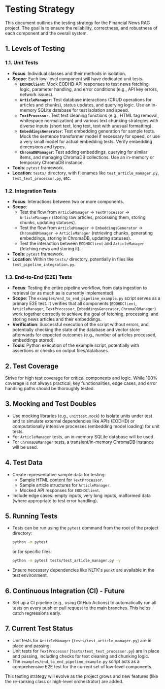 # Testing Strategy

This document outlines the testing strategy for the Financial News RAG project. The goal is to ensure the reliability, correctness, and robustness of each component and the overall system.

## 1. Levels of Testing

### 1.1. Unit Tests

*   **Focus**: Individual classes and their methods in isolation.
*   **Scope**: Each low-level component will have dedicated unit tests.
    *   **`EODHDClient`**: Mock EODHD API responses to test news fetching logic, parameter handling, and error conditions (e.g., API key errors, network issues).
    *   **`ArticleManager`**: Test database interactions (CRUD operations for articles and chunks), status updates, and querying logic. Use an in-memory SQLite database for test isolation and speed.
    *   **`TextProcessor`**: Test text cleaning functions (e.g., HTML tag removal, whitespace normalization) and various text chunking strategies with diverse inputs (short text, long text, text with unusual formatting).
    *   **`EmbeddingsGenerator`**: Test embedding generation for sample texts. Mock the sentence transformer model if necessary for speed, or use a very small model for actual embedding tests. Verify embedding dimensions and types.
    *   **`ChromaDBManager`**: Test adding embeddings, querying for similar items, and managing ChromaDB collections. Use an in-memory or temporary ChromaDB instance.
*   **Tools**: `pytest` framework.
*   **Location**: `tests/` directory, with filenames like `test_article_manager.py`, `test_text_processor.py`, etc.

### 1.2. Integration Tests

*   **Focus**: Interactions between two or more components.
*   **Scope**:
    *   Test the flow from `ArticleManager` -> `TextProcessor` -> `ArticleManager` (storing raw articles, processing them, storing chunks, updating statuses).
    *   Test the flow from `ArticleManager` -> `EmbeddingsGenerator` -> `ChromaDBManager` -> `ArticleManager` (retrieving chunks, generating embeddings, storing in ChromaDB, updating statuses).
    *   Test the interaction between `EODHDClient` and `ArticleManager` (fetching news and storing it).
*   **Tools**: `pytest` framework.
*   **Location**: Within the `tests/` directory, potentially in files like `test_pipeline_integration.py`.

### 1.3. End-to-End (E2E) Tests

*   **Focus**: Testing the entire pipeline workflow, from data ingestion to retrieval (or as much as is currently implemented).
*   **Scope**: The `examples/end_to_end_pipeline_example.py` script serves as a primary E2E test. It verifies that all components (`EODHDClient`, `ArticleManager`, `TextProcessor`, `EmbeddingsGenerator`, `ChromaDBManager`) work together correctly to achieve the goal of fetching, processing, and storing news articles and their embeddings.
*   **Verification**: Successful execution of the script without errors, and potentially checking the state of the database and vector store afterwards for expected outcomes (e.g., number of articles processed, embeddings stored).
*   **Tools**: Python execution of the example script, potentially with assertions or checks on output files/databases.

## 2. Test Coverage

Strive for high test coverage for critical components and logic. While 100% coverage is not always practical, key functionalities, edge cases, and error handling paths should be thoroughly tested.

## 3. Mocking and Test Doubles

*   Use mocking libraries (e.g., `unittest.mock`) to isolate units under test and to simulate external dependencies like APIs (EODHD) or computationally intensive processes (embedding model loading) for unit tests.
*   For `ArticleManager` tests, an in-memory SQLite database will be used.
*   For `ChromaDBManager` tests, a transient/in-memory ChromaDB instance will be used.

## 4. Test Data

*   Create representative sample data for testing:
    *   Sample HTML content for `TextProcessor`.
    *   Sample article structures for `ArticleManager`.
    *   Mocked API responses for `EODHDClient`.
*   Include edge cases: empty inputs, very long inputs, malformed data (where appropriate to test error handling).

## 5. Running Tests

*   Tests can be run using the `pytest` command from the root of the project directory:
    ```bash
    python -m pytest
    ```
    or for specific files:
    ```bash
    python -m pytest tests/test_article_manager.py -v
    ```
*   Ensure necessary dependencies like NLTK's `punkt` are available in the test environment.

## 6. Continuous Integration (CI) - Future

*   Set up a CI pipeline (e.g., using GitHub Actions) to automatically run all tests on every push or pull request to the main branches. This helps catch regressions early.

## 7. Current Test Status

*   Unit tests for `ArticleManager` (`tests/test_article_manager.py`) are in place and passing.
*   Unit tests for `TextProcessor` (`tests/test_text_processor.py`) are in place and passing, including checks for text cleaning and chunking logic.
*   The `examples/end_to_end_pipeline_example.py` script acts as a comprehensive E2E test for the current set of low-level components.

This testing strategy will evolve as the project grows and new features (like the re-ranking class or high-level orchestrator) are added.
